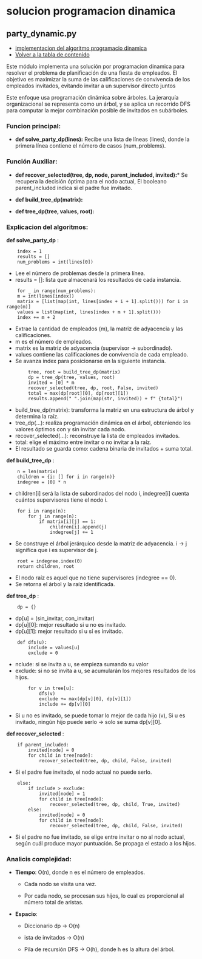 # solucion programacion dinamica 

## party_dynamic.py

- [implementacion del algoritmo programacio dinamica](../src/ejercicios/party/party_dynamic.py)
- [Volver a la tabla de contenido](/docs/Readme.md)

Este módulo implementa una solución por programacion dinamica para resolver el problema de planificación de una fiesta de empleados. El objetivo es maximizar la suma de las calificaciones de convivencia de los empleados invitados, evitando invitar a un supervisor directo juntos

Este enfoque usa programación dinámica sobre árboles. La jerarquía organizacional se representa como un árbol, y se aplica un recorrido DFS para computar la mejor combinación posible de invitados en subárboles.

### Funcion principal:

- **def solve_party_dp(lines):**
    Recibe una lista de líneas (lines), donde la primera línea contiene el número de casos (num_problems).


### Función Auxiliar:

- **def recover_selected(tree, dp, node, parent_included, invited):***
    Se recupera la decisión óptima para el nodo actual, El booleano parent_included indica si el padre fue invitado.

- **def build_tree_dp(matrix):**

- **def tree_dp(tree, values, root):**


### Explicacion del algoritmos:

**def solve_party_dp** :

```
    index = 1
    results = []
    num_problems = int(lines[0])

```
- Lee el número de problemas desde la primera línea.
- results = []: lista que almacenará los resultados de cada instancia.

```
    for _ in range(num_problems):
    m = int(lines[index])
    matrix = [list(map(int, lines[index + i + 1].split())) for i in range(m)]
    values = list(map(int, lines[index + m + 1].split()))
    index += m + 2
```
- Extrae la cantidad de empleados (m), la matriz de adyacencia y las calificaciones.
- m es el número de empleados.
- matrix es la matriz de adyacencia (supervisor → subordinado).
- values contiene las calificaciones de convivencia de cada empleado.
- Se avanza index para posicionarse en la siguiente instancia.

```
        tree, root = build_tree_dp(matrix)
        dp = tree_dp(tree, values, root)
        invited = [0] * m
        recover_selected(tree, dp, root, False, invited)
        total = max(dp[root][0], dp[root][1])
        results.append(" ".join(map(str, invited)) + f" {total}")

```

- build_tree_dp(matrix): transforma la matriz en una estructura de árbol y determina la raíz.
- tree_dp(...): realiza programación dinámica en el árbol, obteniendo los valores óptimos con y sin invitar cada nodo.
- recover_selected(...): reconstruye la lista de empleados invitados.
- total: elige el máximo entre invitar o no invitar a la raíz.
- El resultado se guarda como: cadena binaria de invitados + suma total.

**def build_tree_dp** :

```
    n = len(matrix)
    children = {i: [] for i in range(n)}
    indegree = [0] * n
```
- children[i] será la lista de subordinados del nodo i, indegree[i] cuenta cuántos supervisores tiene el nodo i.

```
    for i in range(n):
        for j in range(n):
            if matrix[i][j] == 1:
                children[i].append(j)
                indegree[j] += 1
```
- Se construye el árbol jerárquico desde la matriz de adyacencia. i → j significa que i es supervisor de j.

```
    root = indegree.index(0)
    return children, root
```
- El nodo raíz es aquel que no tiene supervisores (indegree == 0).
- Se retorna el árbol y la raíz identificada.

**def tree_dp** :

```
    dp = {}
```
- dp[u] = (sin_invitar, con_invitar)
- dp[u][0]: mejor resultado si u no es invitado.
- dp[u][1]: mejor resultado si u sí es invitado.

```
    def dfs(u):
        include = values[u]
        exclude = 0
```
- nclude: si se invita a u, se empieza sumando su valor
- exclude: si no se invita a u, se acumularán los mejores resultados de los hijos.

```
        for v in tree[u]:
            dfs(v)
            exclude += max(dp[v][0], dp[v][1])
            include += dp[v][0]
```
- Si u no es invitado, se puede tomar lo mejor de cada hijo (v), Si u es invitado, ningún hijo puede serlo → solo se suma dp[v][0].

**def recover_selected** :

```
    if parent_included:
        invited[node] = 0
        for child in tree[node]:
            recover_selected(tree, dp, child, False, invited)
```
- Si el padre fue invitado, el nodo actual no puede serlo.

```
    else:
        if include > exclude:
            invited[node] = 1
            for child in tree[node]:
                recover_selected(tree, dp, child, True, invited)
        else:
            invited[node] = 0
            for child in tree[node]:
                recover_selected(tree, dp, child, False, invited)
```
- Si el padre no fue invitado, se elige entre invitar o no al nodo actual, según cuál produce mayor puntuación. Se propaga el estado a los hijos.

### Analicis complejidad:

- **Tiempo**: O(n), donde n es el número de empleados.

    - Cada nodo se visita una vez.

    - Por cada nodo, se procesan sus hijos, lo cual es proporcional al número total de aristas.

- **Espacio**:

    - Diccionario dp → O(n)

    - ista de invitados → O(n)

    - Pila de recursión DFS → O(h), donde h es la altura del árbol.